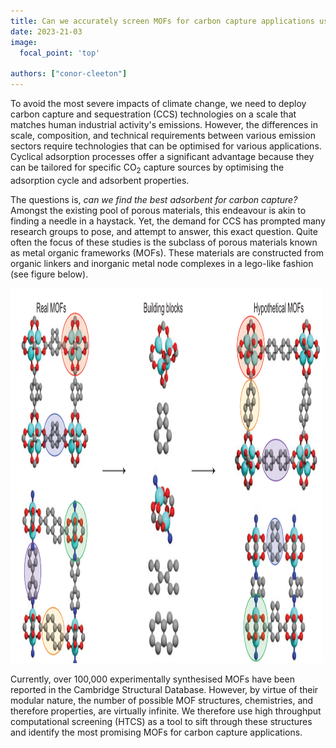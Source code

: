 ```yaml
---
title: Can we accurately screen MOFs for carbon capture applications using high throughput computational screening workflows? 
date: 2023-21-03
image:
  focal_point: 'top'
  
authors: ["conor-cleeton"]
---
```

<!-- Can we accurately screen MOFs for carbon capture applications using high throughput computational screening workflows?    -->

<!--more-->

To avoid the most severe impacts of climate change, we need to deploy carbon capture and sequestration (CCS) technologies on a scale that matches human industrial activity's emissions. However, the differences in scale, composition, and technical requirements between various emission sectors require technologies that can be optimised for various applications. Cyclical adsorption processes offer a significant advantage because they can be tailored for specific CO<sub>2</sub> capture sources by optimising the adsorption cycle and adsorbent properties.  

The questions is, <i>can we find the best adsorbent for carbon capture?</i> Amongst the existing pool of porous materials, this endeavour is akin to finding a needle in a haystack. Yet, the demand for CCS has prompted many research groups to pose, and attempt to answer, this exact question. Quite often the focus of these studies is the subclass of porous materials known as metal organic frameworks (MOFs). These materials are constructed from organic linkers and inorganic metal node complexes in a lego-like fashion (see figure below).

<img src="MOF_example.png" alt="Hypothetical MOFs from real MOF building blocks" width="500" height="600">

 Currently, over 100,000 experimentally synthesised MOFs have been reported in the Cambridge Structural Database. However, by virtue of their modular nature, the number of possible MOF structures, chemistries, and therefore properties, are virtually infinite. We therefore use high throughput computational screening (HTCS) as a tool to sift through these structures and identify the most promising MOFs for carbon capture applications.

